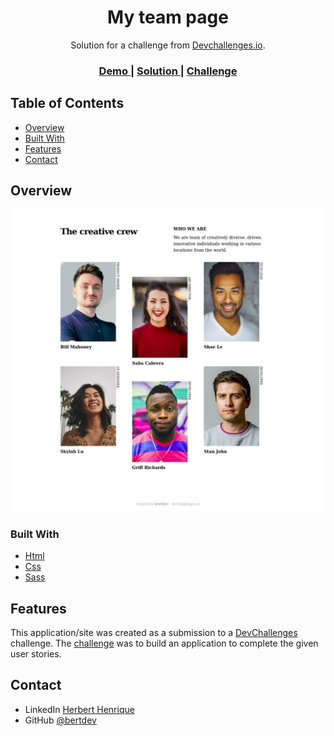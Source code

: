 <!-- Please update value in the {}  -->

<h1 align="center">My team page</h1>

<div align="center">
   Solution for a challenge from  <a href="http://devchallenges.io" target="_blank">Devchallenges.io</a>.
</div>

<div align="center">
  <h3>
    <a href="https://bertdev.github.io/devchallenges-my-team-page/">
      Demo
    </a>
    <span> | </span>
    <a href="https://github.com/bertdev/devchallenges-my-team-page/">
      Solution
    </a>
    <span> | </span>
    <a href="https://devchallenges.io/challenges/hhmesazsqgKXrTkYkt0U">
      Challenge
    </a>
  </h3>
</div>

<!-- TABLE OF CONTENTS -->

## Table of Contents

- [Overview](#overview)
- [Built With](#built-with)
- [Features](#features)
- [Contact](#contact)

<!-- OVERVIEW -->

## Overview

![screenshot](https://raw.githubusercontent.com/bertdev/devchallenges-my-team-page/main/src/images/demo/Screenshot%202021-08-11%20at%2016-30-35%20My%20team%20page.png)

### Built With

<!-- This section should list any major frameworks that you built your project using. Here are a few examples.-->

- [Html](https://www.w3schools.com/html/)
- [Css](https://www.w3schools.com/css/)
- [Sass](https://sass-lang.com/)

## Features

<!-- List the features of your application or follow the template. Don't share the figma file here :) -->

This application/site was created as a submission to a [DevChallenges](https://devchallenges.io/challenges) challenge. The [challenge](https://devchallenges.io/challenges/wBunSb7FPrIepJZAg0sY) was to build an application to complete the given user stories.

## Contact

- LinkedIn [Herbert Henrique](https://www.linkedin.com/in/herbert-henrique/)
- GitHub [@bertdev](https://github.com/bertdev/)
